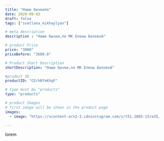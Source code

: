 ```yaml
---
title: "Наши бычкипо"
date: 2020-09-03
draft: false
tags: ["svetlana_mikhaylyan"]

# meta description
description : "Наши бычки,по МК Елены Беловой"

# product Price
price: "3000"
priceBefore: "3600.0"

# Product Short Description
shortDescription: "Наши бычки,по МК Елены Беловой"

#product ID
productID: "CErhN7eKhqF"

# type must be "products"
type: "products"

# product Images
# first image will be shown in the product page
images:
  - image: "https://scontent-arn2-2.cdninstagram.com/v/t51.2885-15/e35/118805550_1545022972342289_6932286172887138412_n.jpg?se=7&tp=1&_nc_ht=scontent-arn2-2.cdninstagram.com&_nc_cat=105&_nc_ohc=UwczYekTyqoAX-kDWdk&oh=0b4420356eefa172e0094872abcc47e9&oe=6074FFBF&ig_cache_key=MjM5MDE1MDExOTk5NTA4NzQ5Mw%3D%3D.2"

---
```

lorem
